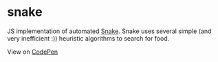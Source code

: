 # snake

JS implementation of automated [Snake](https://en.wikipedia.org/wiki/Snake_(video_game)).
Snake uses several simple (and very inefficient :)) heuristic algorithms 
to search for food.  

View on [CodePen](https://codepen.io/palegreen/pen/kkXRpN)
